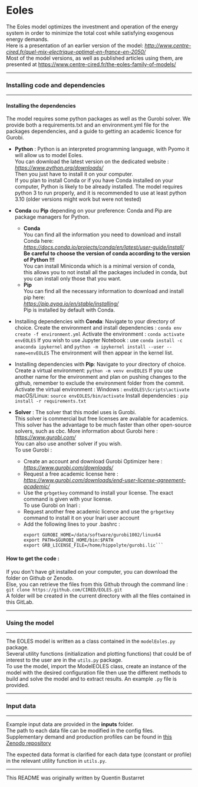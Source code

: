 # Eoles

The Eoles model optimizes the investment and operation of the energy system in order to minimize the total cost while satisfying exogenous energy demands. \
Here is a presentation of an earlier version of the model: _http://www.centre-cired.fr/quel-mix-electrique-optimal-en-france-en-2050/_ \
Most of the model versions, as well as published articles using them, are presented at https://www.centre-cired.fr/the-eoles-family-of-models/

---

### Installing code and dependencies

---

#### **Installing the dependencies**

The model requires some python packages as well as the Gurobi solver. 
We provide both a requirements.txt and an environment.yml file for the packages dependencies, and a guide to getting an academic licence for Gurobi.

* **Python** :
Python is an interpreted programming language, with Pyomo it will allow us to model Eoles. \
You can download the latest version on the dedicated website : *https://www.python.org/downloads/* \
Then you just have to install it on your computer. \
If you plan to install Conda or if you have Conda installed on your computer,
Python is likely to be already installed.
The model requires python 3 to run properly, and it is recommended to use at least python 3.10 (older versions might work but were not tested)

* **Conda** ou **Pip** depending on your preference:
Conda and Pip are package managers for Python.
    * **Conda** \
    You can find all the information you need to download and install Conda here:  \
    _https://docs.conda.io/projects/conda/en/latest/user-guide/install/_ \
    __Be careful to choose the version of conda according to the version of Python !!!__ \
    You can install Miniconda which is a minimal version of conda, \
  this allows you to not install all the packages included in conda,
  but you can install only those that you want.
    * **Pip** \
    You can find all the necessary information to download and install pip here: \
    _https://pip.pypa.io/en/stable/installing/_ \
    Pip is installed by default with Conda.

* Installing dependencies with **Conda**:
Navigate to your directory of choice.
Create the environment and install dependencies : ```conda env create -f environment.yml```
Activate the environment : ```conda activate envEOLES```
If you wish to use Jupyter Notebook :
use ```conda install -c anaconda ipykernel``` and ```python -m ipykernel install --user --name=envEOLES```
The environment will then appear in the kernel list.

* Installing dependencies with **Pip**:
Navigate to your directory of choice.
Create a virtual environment: ```python -m venv envEOLES```
If you use another name for the environment and plan on pushing changes to the github, remember to exclude the environment folder from the commit.
Activate the virtual environment :
Windows : ```envEOLES\Scripts\activate```
macOS/Linux: ```source envEOLES/bin/activate```
Install dependencies : ```pip install -r requirements.txt```

* **Solver** :
The solver that this model uses is Gurobi. \
This solver is commercial but free licenses are available for academics. \
This solver has the advantage to be much faster than other open-source solvers, such as cbc.
More information about Gurobi here : _https://www.gurobi.com/_ \
You can also use another solver if you wish. \
To use Gurobi :
    * Create an account and download Gurobi Optimizer here : _https://www.gurobi.com/downloads/_
    * Request a free academic license here : _https://www.gurobi.com/downloads/end-user-license-agreement-academic/_
    * Use the ```grbgetkey``` command to install your license. The exact command is given with your license. \
To use Gurobi on Inari :
	* Request another free academic licence and use the ```grbgetkey``` command to install it on your Inari user account
	* Add the following lines to your .bashrc :
		```# gurobi path and licence
		export GUROBI_HOME=/data/software/gurobi1002/linux64
		export PATH=$GUROBI_HOME/bin:$PATH
		export GRB_LICENSE_FILE=/home/hippolyte/gurobi.lic```

#### **How to get the code :**

If you don't have git installed on your computer, you can download the folder on Github or Zenodo. \
Else, you can retrieve the files from this Github through the command line : \
```git clone https://github.com/CIRED/EOLES.git``` \
A folder will be created in the current directory with all the files contained in this GitLab.

---

### Using the model

---

The EOLES model is written as a class contained in the ```modelEoles.py``` package. \
Several utility functions (initialization and plotting functions) that could be of interest to the user are in the ```utils.py``` package.\
To use the model, import the ModelEOLES class, create an instance of the model with the desired configuration file then use the different methods to build and solve the model and to extract results. An example ```.py``` file is provided.

---

### Input data

---

Example input data are provided in the **inputs** folder.\
The path to each data file can be modified in the config files.\
Supplementary demand and production profiles can be found in [this Zenodo repository](https://doi.org/10.5281/zenodo.13124746)

The expected data format is clarified for each data type (constant or profile) in the relevant utility function in ```utils.py```.

---

This README was originally written by Quentin Bustarret
